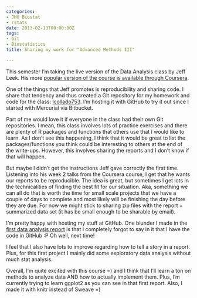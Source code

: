 ```yaml
---
categories:
- JHU Biostat
- rstats
date: 2013-02-13T00:00:00Z
tags:
- Git
- Biostatistics
title: Sharing my work for "Advanced Methods III"

---
```


<p>This semester I&#8217;m taking the live version of the Data Analysis class by Jeff Leek. His more <a href="https://class.coursera.org/dataanalysis-001/class/index">popular version of the course is available through Coursera</a>. </p>
<p>One of the things that Jeff promotes is reproducibility and sharing code. I share that tendency and thus created a Git repository for my homework and code for the class: <a href="http://bit.ly/12vSk7d">lcollado753</a>. I&#8217;m hosting it with GitHub to try it out since I started with Mercurial via Bitbucket. </p>
<p>Part of me would love it if everyone in the class had their own Git repositories. I mean, this class involves lots of practice exercises and there are plenty of R packages and functions that others use that I would like to learn. As I don&#8217;t see this happening, I think that it would be great to list the packages/functions you think could be interesting to others at the end of the write-ups. However, this involves sharing the reports and I don&#8217;t know if that will happen.</p>
<p>But maybe I didn&#8217;t get the instructions Jeff gave correctly the first time. Listening into his week 2 talks from the Coursera course, I get that he wants our reports to be reproducible. The idea is great, but sometimes I get lots in the technicalities of finding the best fit for our situation. Aka, something we can all do that is worth the time for small scale projects that we have a couple of days to complete and most likely will be finishing the day before they are due. For now we might stick to sharing zip files with the report + summarized data set (it has be small enough to be sharable by email).</p>
<p>I&#8217;m pretty happy with hosting my stuff at GitHub. One blunder I made in the<a href="https://github.com/lcolladotor/lcollado753/blob/master/hw/data-analysis-01/report/data01_lcollado.pdf"> first data analysis report</a> is that I completely forgot to say in it that I have the code in GitHub :P Oh well, next time!</p>
<p>I feel that I also have lots to improve regarding how to tell a story in a report. Plus, for this first project I mainly did some exploratory data analysis without much stat analysis.</p>
<p>Overall, I&#8217;m quite excited with this course =) and I think that I&#8217;ll learn a ton on methods to analyze data AND how to actually implement them. Plus, I&#8217;m currently trying to learn ggplot2 as you can see in that first report. Also, I made it with knitr instead of Sweave =)</p>

<p></p>
